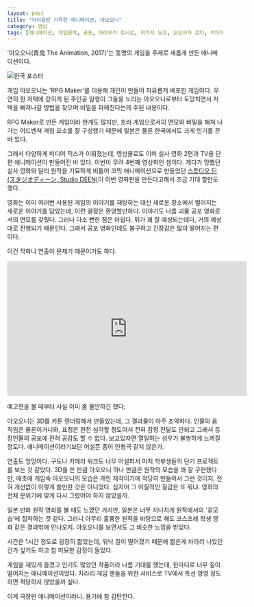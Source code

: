 ```yaml
---
layout: post
title: "아쉬움만 가득한 애니메이션, 아오오니"
category: 영상
tags: [애니메이션, 게임원작, 공포, 하마무라 토시로, 히카사 요코, 오오사카 료타, 키타무라 에리, 미즈시마 타카히로, 사쿠라 아야네, 노지마 켄지, 토우치 히로키, 스튜디오 딘, BoXoo 엔터테인먼트]
---
```


'아오오니(靑鬼 The Animation, 2017)'는
동명의 게임을 주제로 새롭게 만든 애니메이션이다.

![한국 포스터](https://lh3.googleusercontent.com/-Zea8rOr6CFQ/WkJ22NBE4mI/AAAAAAAAc0Y/rWZTr3KBe-sj0C8eakBBaPYjCp3-7kWYQCE0YBhgL/s480/ao-oni-the-animation-2017-movie.jpg)

게임 아오오니는 'RPG Maker'를 이용해 개인이 만들어 자유롭게 배포한 게임이다.
우연히 한 저택에 갇히게 된 주인공 일행이
그들을 노리는 아오오니로부터 도망치면서
저택을 빠져나갈 방법을 찾으며 비밀을 파헤친다는게 주된 내용이다.

RPG Maker로 만든 게임이라 한계도 많지만,
호러 게임으로서의 면모와
비밀을 해쳐 나가는 어드벤쳐 게임 요소를 잘 구성했기 때문에
일본은 물론 한국에서도 크게 인기를 끈바 있다.

그래서 다양하게 미디어 믹스가 이뤄졌는데,
영상물로도 이미 실사 영화 2편과 TV용 단편 애니메이션이 만들어진 바 있다.
이번이 무려 4번째 영상화인 셈이다.
게다가 망했던 실사 영화와 달리 원작을 기묘하게 비틀어 코믹 애니메이션으로 만들었던
[스튜디오 딘(スタジオディーン, Studio DEEN)](http://www.deen.co.jp/)이 이번 영화판을 만든다고해서 조금 기대 할만도 했다.

영화는 이미 여러번 사용된 게임의 이야기를 재탕하는 대신
새로운 장소에서 벌어지는 새로운 이야기를 담았는데,
이런 결정은 환영할만하다.
이야기도 나름 괴물 공포 영화로서의 면모를 갖췄다.
그러나 다소 뻔한 점은 아쉽다.
뒤가 꽤 잘 예상되는데다, 거의 예상대로 진행되기 때문인다.
그래서 공포 영화인데도 불구하고 긴장감은 많이 떨어지는 편이다.

이건 작화나 연출이 문제기 때문이기도 하다.

<div class="mediablock">
<iframe width="560" height="315" src="https://www.youtube.com/embed/pmtyjSPvvVo" frameborder="0" gesture="media" allow="encrypted-media" allowfullscreen></iframe>
<p class="mediablock-caption">예고편을 볼 때부터 사실 이미 좀 불안하긴 했다;</p>
</div>

아오오니는 3D를 카툰 렌더링해서 만들었는데,
그 결과물이 아주 조악하다.
인물의 움직임은 물론이거니와,
표정은 완전 심각할 정도여서
전혀 감정 전달도 안되고
그래서 등장인물의 공포에 전혀 공감도 할 수 없다.
보고있자면 열일하는 성우가 불쌍하게 느껴질 정도다.
애니메이션이라기보단 어설픈 종이 인형극 같지 않은가.

연출도 엉망이다.
구도나 카메라 워크도 너무 어설퍼서
마치 학부생들의 단기 프로젝트를 보는 것 같았다.
3D를 쓴 만큼 아오오니 하나 만큼은 원작의 모습을 꽤 잘 구현했다만,
애초에 게임속 아오오니의 모습은
개인 제작이기에 적당히 만들어서 그런 것이지,
전혀 개선없이 이렇게 쓸만한 것은 아니었다.
심지어 그 이질적인 질감은 또 뭐냐.
영화의 전체 분위기에 맞게 다시 그렸어야 하지 않았을까.

일본 만화 원작 영화를 볼 때도 느꼈던 거지만,
일본은 너무 지나치게 원작에서의 '겉모습'에 집착하는 것 같다.
그러니 아무리 훌륭한 원작을 바탕으로 해도 코스프레 학생 영화 같은 결과밖에 안나오지.
아오오니를 보면서도 그 비슷한 느낌을 받았다.

시간은 1시간 정도로 굉장히 짧았는데,
워낙 질이 떨어졌기 때문에
짧은게 차라리 나았던건가 싶기도 하고
참 미묘한 감정이 들었다.

게임을 재밌게 즐겼고
인기도 많았던 작품이라 나름 기대를 했는데,
한마디로 너무 질이 떨어지는 애니메이션이었다.
차라리 게임 팬들을 위한 서비스로
TV에서 특선 방영 정도 하면 적당하지 않았을까 싶다.

이게 극장판 애니메이션이라니.
용기에 참 감탄한다.
